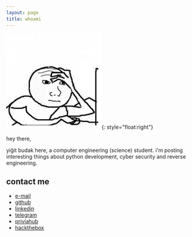 ```yaml
---
layout: page
title: whoami
---
```




![image](post_resources/about/photo.jpg){: style="float:right"}

hey there,

yiğit budak here, a computer engineering (science) student. i'm posting interesting things about python development, cyber security and reverse engineering.

## [](#header-2)contact me
*	[e-mail](mailto:yibudak@gmail.com)
*	[github](https://www.github.com/yibudak)
*	[linkedin](https://www.linkedin.com/in/yibudak/)
*	[telegram](https://t.me/yibudak)
*	[priviahub](https://app.priviahub.com/profile/yibudak)
*	[hackthebox](https://www.hackthebox.eu/profile/198235)
